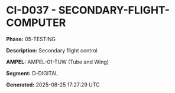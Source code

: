 # CI-D037 - SECONDARY-FLIGHT-COMPUTER

**Phase:** 05-TESTING

**Description:** Secondary flight control

**AMPEL:** AMPEL-01-TUW (Tube and Wing)

**Segment:** D-DIGITAL

**Generated:** 2025-08-25 17:27:29 UTC

